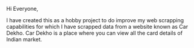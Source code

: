 Hi Everyone,

I have created this as a hobby project to do improve my web scrapping capabilities for which I have scrapped data from a website known as Car Dekho. 
Car Dekho is a place where you can view all the card details of Indian market.

